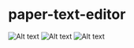 # paper-text-editor

![Alt text](https://imgur.com/a/hvfjeH5?raw=true "All")
![Alt text](https://imgur.com/7hDA4SC?raw=true "Type Text")
![Alt text](https://imgur.com/2sS8YUH?raw=true "Send Text")